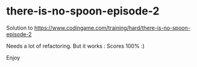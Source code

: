 # there-is-no-spoon-episode-2
Solution to https://www.codingame.com/training/hard/there-is-no-spoon-episode-2

Needs a lot of refactoring.
But it works : Scores 100% :)

Enjoy
